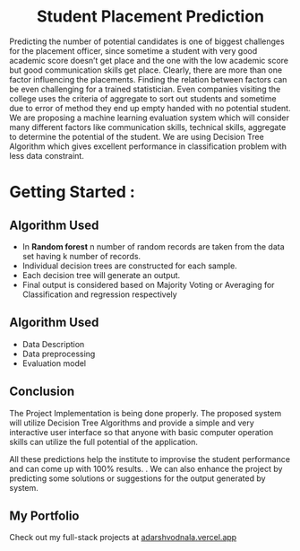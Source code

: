 <div align="center">
   <h1> Student Placement Prediction</h1>
</div>

Predicting the number of potential candidates is one of biggest challenges for the placement officer, since sometime a student with very good academic score doesn’t get place and the one with the low academic score but good communication skills get place. 
Clearly, there are more than one factor influencing the placements. Finding the relation between factors can be even challenging for a trained statistician. Even companies visiting the college uses the criteria of aggregate to sort out students and sometime due to error of method they end up empty handed with no potential student. 
We are proposing a machine learning evaluation system which will consider many different factors like communication skills, technical skills, aggregate to determine the potential of the student. We are using Decision Tree Algorithm which gives excellent performance in classification problem with less data constraint.

# Getting Started :

## Algorithm Used 
- In **Random forest** n number of random records are taken from the data set having k number of records.
- Individual decision trees are constructed for each sample.
- Each decision tree will generate an output.
- Final output is considered based on Majority Voting or Averaging for Classification and regression respectively

## Algorithm Used 
- Data Description
- Data preprocessing
- Evaluation model

## Conclusion 
The Project Implementation is being done properly. The proposed system will utilize Decision Tree Algorithms and provide a simple and very interactive user interface so that anyone with basic computer operation skills can utilize the full potential of the application.
 
All these predictions help the institute to improvise the student performance and can come up with 100% results. . We can also enhance the project by predicting some solutions or suggestions for the output generated by system.

## My Portfolio
Check out my full-stack projects at [adarshvodnala.vercel.app](https://adarshvodnala.vercel.app)
